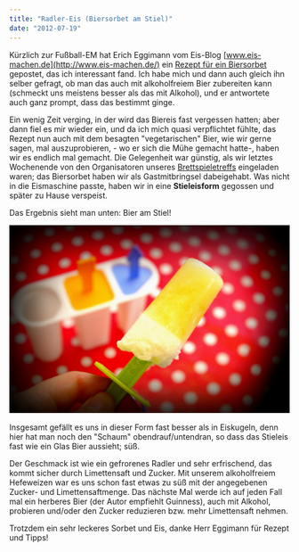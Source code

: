 ```yaml
---
title: "Radler-Eis (Biersorbet am Stiel)"
date: "2012-07-19"
---
```


Kürzlich zur Fußball-EM hat Erich Eggimann vom Eis-Blog [www.eis-machen.de](http://www.eis-machen.de/) ein [Rezept für ein Biersorbet](http://www.eis-machen.de/2012/06/eis-rezept-bier-sorbet-mit-oder-ohne-eismaschine/) gepostet, das ich interessant fand. Ich habe mich und dann auch gleich ihn selber gefragt, ob man das auch mit alkoholfreiem Bier zubereiten kann (schmeckt uns meistens besser als das mit Alkohol), und er antwortete auch ganz prompt, dass das bestimmt ginge.

Ein wenig Zeit verging, in der wird das Biereis fast vergessen hatten; aber dann fiel es mir wieder ein, und da ich mich quasi verpflichtet fühlte, das Rezept nun auch mit dem besagten "vegetarischen" Bier, wie wir gerne sagen, mal auszuprobieren, - wo er sich die Mühe gemacht hatte-, haben wir es endlich mal gemacht. Die Gelegenheit war günstig, als wir letztes Wochenende von den Organisatoren unseres [Brettspieletreffs](http://spieletreff-neuwied.de) eingeladen waren; das Biersorbet haben wir als Gastmitbringsel dabeigehabt. Was nicht in die Eismaschine passte, haben wir in eine **Stieleisform** gegossen und später zu Hause verspeist.

Das Ergebnis sieht man unten: Bier am Stiel!

[![](images/igp9343.jpg "Bier am Stiel")](http://apfeleimer.wordpress.com/2012/07/19/radler-eis-biersorbet-am-stiel/_igp9343/)

Insgesamt gefällt es uns in dieser Form fast besser als in Eiskugeln, denn hier hat man noch den "Schaum" obendrauf/untendran, so dass das Stieleis fast wie ein Glas Bier aussieht; süß.

Der Geschmack ist wie ein gefrorenes Radler und sehr erfrischend, das kommt sicher durch Limettensaft und Zucker. Mit unserem alkoholfreiem Hefeweizen war es uns schon fast etwas zu süß mit der angegebenen Zucker- und Limettensaftmenge. Das nächste Mal werde ich auf jeden Fall mal ein herberes Bier (der Autor empfiehlt Guinness), auch mit Alkohol, probieren und/oder den Zucker reduzieren bzw. mehr Limettensaft nehmen.

Trotzdem ein sehr leckeres Sorbet und Eis, danke Herr Eggimann für Rezept und Tipps!
